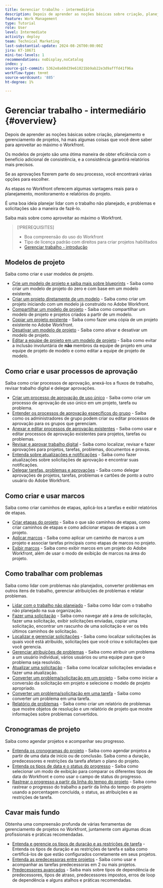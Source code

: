 ```yaml
---
title: Gerenciar trabalho - intermediário
description: Depois de aprender as noções básicas sobre criação, planejamento e gerenciamento de projetos, há mais algumas coisas que você deve saber para aproveitar ao máximo o Workfront.
feature: Work Management
type: Tutorial
role: User
level: Intermediate
activity: deploy
team: Technical Marketing
last-substantial-update: 2024-08-26T00:00:00Z
jira: KT-10671
mini-toc-levels: 1
recommendations: noDisplay,noCatalog
index: y
source-git-commit: 5362e8a60d39e61021bb9ab22e3d9afffd41f96a
workflow-type: tm+mt
source-wordcount: '885'
ht-degree: 1%

---
```



# Gerenciar trabalho - intermediário {#overview}

Depois de aprender as noções básicas sobre criação, planejamento e gerenciamento de projetos, há mais algumas coisas que você deve saber para aproveitar ao máximo o Workfront.

Os modelos de projeto são uma ótima maneira de obter eficiência com o benefício adicional de consistência, e a consistência garantirá relatórios mais precisos.

Se as aprovações fizerem parte do seu processo, você encontrará várias opções para escolher.

As etapas no Workfront oferecem algumas vantagens reais para o planejamento, monitoramento e relatórios do projeto.

É uma boa ideia planejar lidar com o trabalho não planejado, e problemas e solicitações são a maneira de fazê-lo.

Saiba mais sobre como aproveitar ao máximo o Workfront.

>[!PREREQUISITES]
>
>* Boa compreensão do uso do Workfront
>* Tipo de licença padrão com direitos para criar projetos habilitados
>* [Gerenciar trabalho - introdução](https://experienceleague.adobe.com/?recommended=Workfront-U-1-2022.1.planners)


## Modelos de projeto

Saiba como criar e usar modelos de projeto.

* [Crie um modelo de projeto e saiba mais sobre blueprints](create-a-project-template.md) - Saiba como criar um modelo de projeto do zero e com base em um modelo existente.
* [Criar um projeto diretamente de um modelo](create-a-project-directly-from-a-template.md) - Saiba como criar um projeto iniciando com um modelo já construído no Adobe Workfront.
* [Compartilhar um modelo de projeto](share-a-project-template.md) - Saiba como compartilhar um modelo de projeto e projetos criados a partir de um modelo.
* [Copiar um projeto existente](/help/manage-work/manage-projects/copy-an-existing-project.md) - Saiba como fazer uma cópia de um projeto existente no Adobe Workfront.
* [Desativar um modelo de projeto](deactivate-a-project-template.md) - Saiba como ativar e desativar um modelo de projeto.
* [Editar a equipe de projeto em um modelo de projeto](edit-the-project-team-in-a-project-template.md) - Saiba como evitar a inclusão involuntária de **não** membros da equipe de projeto em uma equipe de projeto de modelo e como editar a equipe de projeto de modelo.


## Como criar e usar processos de aprovação

Saiba como criar processos de aprovação, anexá-los a fluxos de trabalho, revisar trabalho digital e delegar aprovações.

* [Criar um processo de aprovação de uso único](create-a-single-use-approval-process.md) - Saiba como criar um processo de aprovação de uso único em um projeto, tarefa ou problema.
* [Entender os processos de aprovação específicos do grupo](group-specific-approval-processes.md) - Saiba como os administradores de grupo podem criar ou editar processos de aprovação para os grupos que gerenciam.
* [Anexar e editar processos de aprovação existentes](attach-and-edit-existing-approval-processes.md) - Saiba como usar e editar processos de aprovação existentes para projetos, tarefas ou problemas.
* [Revisar e aprovar trabalho digital](review-and-approve-digital-work.md) - Saiba como localizar, revisar e fazer aprovações para projetos, tarefas, problemas, documentos e provas.
* [Entenda sobre atualizações e notificações](understand-updates-and-notifications.md) - Saiba como fazer atualizações sobre solicitações de aprovação e encontrar suas notificações.
* [Delegar tarefas, problemas e aprovações](delegate-approvals.md) - Saiba como delegar aprovações de projetos, tarefas, problemas e cartões de ponto a outro usuário do Adobe Workfront.


## Como criar e usar marcos

Saiba como criar caminhos de etapas, aplicá-los a tarefas e exibir relatórios de etapas.

* [Criar etapas do projeto](creating-milestones.md) - Saiba o que são caminhos de etapas, como criar caminhos de etapas e como adicionar etapas de etapas a um projeto.
* [Aplicar marcos](apply-milestones.md) - Saiba como aplicar um caminho de marcos a um projeto e associar tarefas principais como etapas de marcos no projeto.
* [Exibir marcos](view-milestones.md) - Saiba como exibir marcos em um projeto do Adobe Workfront, além de usar o modo de exibição de marcos na área do projeto.

## Como trabalhar com problemas

Saiba como lidar com problemas não planejados, converter problemas em outros itens de trabalho, gerenciar atribuições de problemas e relatar problemas.

* [Lidar com o trabalho não planejado](handle-unplanned-work.md) - Saiba como lidar com o trabalho não planejado na sua organização.
* [Fazer uma solicitação](make-a-request.md) - Saiba como navegar até a área de solicitação, fazer uma solicitação, exibir solicitações enviadas, copiar uma solicitação, encontrar um rascunho de uma solicitação e ver os três últimos caminhos de solicitação.
* [Localizar e gerenciar solicitações](find-requests.md) - Saiba como localizar solicitações às quais você está atribuído, solicitações que você criou e solicitações que você gerencia.
* [Gerenciar atribuições de problemas](manage-issue-assignments.md) - Saiba como atribuir um problema a um usuário individual, vários usuários ou uma equipe para que o problema seja resolvido.
* [Atualizar uma solicitação](update-a-request.md) - Saiba como localizar solicitações enviadas e fazer uma atualização.
* [Converter um problema/solicitação em um projeto](create-a-project-from-a-request.md) - Saiba como iniciar a conversão da solicitação em projeto e selecione o modelo de projeto apropriado.
* [Converter um problema/solicitação em uma tarefa](convert-issues-to-other-work-items.md) - Saiba como converter um problema em uma tarefa.
* [Relatório de problemas](report-on-issues.md) - Saiba como criar um relatório de problemas que mostre objetos de resolução e um relatório de projeto que mostre informações sobre problemas convertidos.

## Cronogramas de projeto

Saiba como agendar projetos e acompanhar seu progresso.

* [Entenda os cronogramas do projeto](understand-project-timelines.md) - Saiba como agendar projetos a partir de uma data de início ou de conclusão. Saiba como a duração, predecessores e restrições da tarefa afetam o plano do projeto.
* [Entenda os tipos de data e o status do progresso](understand-task-dates-and-progress-status.md) - Saiba como selecionar um modo de exibição para comparar os diferentes tipos de data do Workfront e como usar o campo de status do progresso.
* [Rastrear o progresso a partir da linha do tempo do projeto](track-work-progress-from-the-project-timeline.md) - Saiba como rastrear o progresso do trabalho a partir da linha do tempo do projeto usando a porcentagem concluída, o status, as atribuições e as restrições de tarefa.

## Cavar mais fundo

Obtenha uma compreensão profunda de várias ferramentas de gerenciamento de projetos no Workfront, juntamente com algumas dicas profissionais e práticas recomendadas.    

* [Entenda e gerencie os tipos de duração e as restrições de tarefa](understand-and-manage-duration-types-and-task-constraints.md) - Entenda os tipos de duração e as restrições de tarefa e saiba como certificá-los de que estão configurados corretamente em seus projetos.
* [Entenda as predecessoras entre projetos](understand-cross-project-predecessors.md) - Saiba como usar e acompanhar as tarefas predecessoras em 2 ou mais projetos.
* [Predecessores avançados](advanced-predecessors.md) - Saiba mais sobre tipos de dependência de predecessores, tipos de atraso, predecessores impostos, erros de loop de dependência e alguns atalhos e práticas recomendadas.
